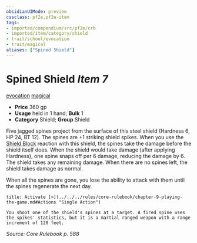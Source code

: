 ```yaml
---
obsidianUIMode: preview
cssclass: pf2e,pf2e-item
tags:
- imported/compendium/src/pf2e/crb
- imported/item/category/shield
- trait/school/evocation
- trait/magical
aliases: ["Spined Shield"]
---
```

# Spined Shield *Item 7*  
[evocation](evocation.md)  [magical](magical.md)  

- **Price** 360 gp
- **Usage** held in 1 hand; **Bulk** 1
- **Category** Shield; **Group** Shield 

Five jagged spines project from the surface of this steel shield (Hardness 6, HP 24, BT 12). The spines are +1 striking shield spikes. When you use the [Shield Block](../../feats/shield-block.md) reaction with this shield, the spines take the damage before the shield itself does. When the shield would take damage (after applying Hardness), one spine snaps off per 6 damage, reducing the damage by 6. The shield takes any remaining damage. When there are no spines left, the shield takes damage as normal.

When all the spines are gone, you lose the ability to attack with them until the spines regenerate the next day.

```ad-embed-ability
title: Activate [>](../../../rules/core-rulebook/chapter-9-playing-the-game.md#Actions "Single Action")

You shoot one of the shield's spines at a target. A fired spine uses the spikes' statistics, but it is a martial ranged weapon with a range increment of 120 feet.
```

*Source: Core Rulebook p. 588*
